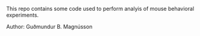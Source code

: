 This repo contains some code used to perform analyis of mouse behavioral experiments. 

Author: Guðmundur B. Magnússon
